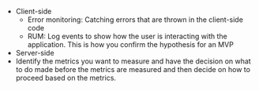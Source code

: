 - Client-side
  - Error monitoring: Catching errors that are thrown in the client-side code 
  - RUM: Log events to show how the user is interacting with the application. This is how you confirm the hypothesis for an MVP
- Server-side
- Identify the metrics you want to measure and have the decision on what to do made before the metrics are measured and then decide on how to proceed based on the metrics.
